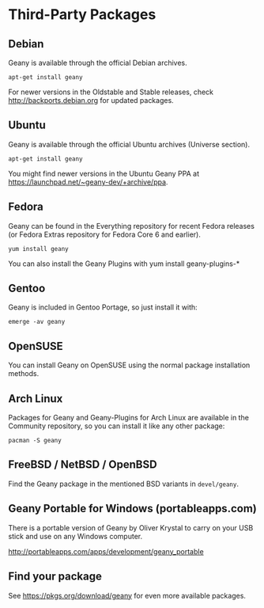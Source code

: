 Third-Party Packages
==========


## Debian

Geany is available through the official Debian archives.

```
apt-get install geany
```

For newer versions in the Oldstable and Stable releases, check http://backports.debian.org for updated packages.


## Ubuntu

Geany is available through the official Ubuntu archives (Universe section).

```
apt-get install geany
```

You might find newer versions in the Ubuntu Geany PPA at https://launchpad.net/~geany-dev/+archive/ppa.


## Fedora

Geany can be found in the Everything repository for recent Fedora releases (or Fedora Extras repository for Fedora Core 6 and earlier).

```
yum install geany
```

You can also install the Geany Plugins with yum install geany-plugins-*


## Gentoo

Geany is included in Gentoo Portage, so just install it with:

```
emerge -av geany
```


## OpenSUSE

You can install Geany on OpenSUSE using the normal package installation methods.


## Arch Linux

Packages for Geany and Geany-Plugins for Arch Linux are available in the 
Community repository, so you can install it like any other package:

```
pacman -S geany
```

## FreeBSD / NetBSD / OpenBSD

Find the Geany package in the mentioned BSD variants in `devel/geany`.


## Geany Portable for Windows (portableapps.com)

There is a portable version of Geany by Oliver Krystal to carry on your USB stick and use on any Windows computer.

http://portableapps.com/apps/development/geany_portable 


## Find your package

See https://pkgs.org/download/geany for even more available packages.
